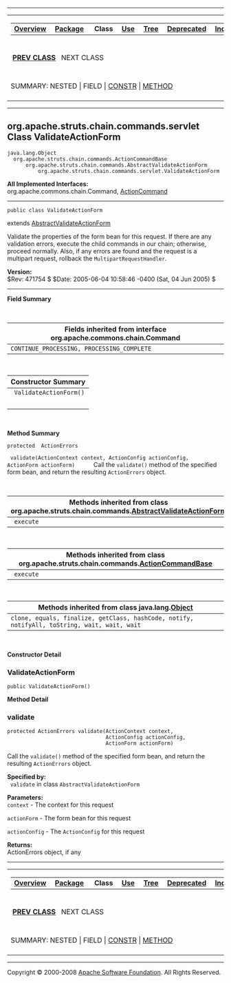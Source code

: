 ------------------------------------------------------------------------

<span id="navbar_top"></span> [](#skip-navbar_top "Skip navigation links")

<table>
<colgroup>
<col width="50%" />
<col width="50%" />
</colgroup>
<tbody>
<tr class="odd">
<td align="left"><span id="navbar_top_firstrow"></span>
<table>
<tbody>
<tr class="odd">
<td align="left"><a href="../../../../../../overview-summary.html.md"><strong>Overview</strong></a> </td>
<td align="left"><a href="package-summary.html.md"><strong>Package</strong></a> </td>
<td align="left"> <strong>Class</strong> </td>
<td align="left"><a href="class-use/ValidateActionForm.html.md"><strong>Use</strong></a> </td>
<td align="left"><a href="package-tree.html.md"><strong>Tree</strong></a> </td>
<td align="left"><a href="../../../../../../deprecated-list.html.md"><strong>Deprecated</strong></a> </td>
<td align="left"><a href="../../../../../../index-all.html.md"><strong>Index</strong></a> </td>
<td align="left"><a href="../../../../../../help-doc.html.md"><strong>Help</strong></a> </td>
</tr>
</tbody>
</table></td>
<td align="left"></td>
</tr>
<tr class="even">
<td align="left"> <a href="../../../../../../org/apache/struts/chain/commands/servlet/SetOriginalURI.html.md" title="class in org.apache.struts.chain.commands.servlet"><strong>PREV CLASS</strong></a>   NEXT CLASS</td>
<td align="left"><a href="../../../../../../index.html.md?org/apache/struts/chain/commands/servlet/ValidateActionForm.html"><strong>FRAMES</strong></a>    <a href="ValidateActionForm.html"><strong>NO FRAMES</strong></a>    
<a href="../../../../../../allclasses-noframe.html.md"><strong>All Classes</strong></a></td>
</tr>
<tr class="odd">
<td align="left">SUMMARY: NESTED | FIELD | <a href="#constructor_summary">CONSTR</a> | <a href="#method_summary">METHOD</a></td>
<td align="left">DETAIL: FIELD | <a href="#constructor_detail">CONSTR</a> | <a href="#method_detail">METHOD</a></td>
</tr>
</tbody>
</table>

<span id="skip-navbar_top"></span>

------------------------------------------------------------------------

org.apache.struts.chain.commands.servlet
 Class ValidateActionForm
----------------------------------------

    java.lang.Object
      org.apache.struts.chain.commands.ActionCommandBase
          org.apache.struts.chain.commands.AbstractValidateActionForm
              org.apache.struts.chain.commands.servlet.ValidateActionForm

**All Implemented Interfaces:**  
org.apache.commons.chain.Command, [ActionCommand](../../../../../../org/apache/struts/chain/commands/ActionCommand.html.md "interface in org.apache.struts.chain.commands")

------------------------------------------------------------------------

    public class ValidateActionForm

extends [AbstractValidateActionForm](../../../../../../org/apache/struts/chain/commands/AbstractValidateActionForm.html.md "class in org.apache.struts.chain.commands")

Validate the properties of the form bean for this request. If there are any validation errors, execute the child commands in our chain; otherwise, proceed normally. Also, if any errors are found and the request is a multipart request, rollback the `MultipartRequestHandler`.

**Version:**  
$Rev: 471754 $ $Date: 2005-06-04 10:58:46 -0400 (Sat, 04 Jun 2005) $

------------------------------------------------------------------------

<span id="field_summary"></span>

**Field Summary**

 <span id="fields_inherited_from_class_org.apache.commons.chain.Command"></span>

| **Fields inherited from interface org.apache.commons.chain.Command** |
|----------------------------------------------------------------------|
| `CONTINUE_PROCESSING, PROCESSING_COMPLETE`                           |

  <span id="constructor_summary"></span>

| **Constructor Summary** |
|-------------------------|
| ` ValidateActionForm()` 
                          |

  <span id="method_summary"></span>

**Method Summary**

`protected  ActionErrors`

` validate(ActionContext context, ActionConfig actionConfig, ActionForm actionForm)`
           Call the `validate()` method of the specified form bean, and return the resulting `ActionErrors` object.

 <span id="methods_inherited_from_class_org.apache.struts.chain.commands.AbstractValidateActionForm"></span>

| **Methods inherited from class org.apache.struts.chain.commands.[AbstractValidateActionForm](../../../../../../org/apache/struts/chain/commands/AbstractValidateActionForm.html.md "class in org.apache.struts.chain.commands")** |
|--------------------------------------------------------------------------------------------------------------------------------------------------------------------------------------------------------------------------------|
| ` execute`                                                                                                                                                                                                                     |

 <span id="methods_inherited_from_class_org.apache.struts.chain.commands.ActionCommandBase"></span>

| **Methods inherited from class org.apache.struts.chain.commands.[ActionCommandBase](../../../../../../org/apache/struts/chain/commands/ActionCommandBase.html.md "class in org.apache.struts.chain.commands")** |
|--------------------------------------------------------------------------------------------------------------------------------------------------------------------------------------------------------------|
| ` execute`                                                                                                                                                                                                   |

 <span id="methods_inherited_from_class_java.lang.Object"></span>

| **Methods inherited from class java.lang.[Object](http://java.sun.com/j2se/1.4.2/docs/api/java/lang/Object.html.md?is-external=true "class or interface in java.lang")** |
|-----------------------------------------------------------------------------------------------------------------------------------------------------------------------|
| `clone, equals, finalize, getClass, hashCode, notify, notifyAll, toString, wait, wait, wait`                                                                          |

 

<span id="constructor_detail"></span>

**Constructor Detail**

### ValidateActionForm

    public ValidateActionForm()

<span id="method_detail"></span>

**Method Detail**

### validate

    protected ActionErrors validate(ActionContext context,
                                    ActionConfig actionConfig,
                                    ActionForm actionForm)

Call the `validate()` method of the specified form bean, and return the resulting `ActionErrors` object.

**Specified by:**  
` validate` in class `AbstractValidateActionForm`

<!-- -->

**Parameters:**  
`context` - The context for this request

`actionForm` - The form bean for this request

`actionConfig` - The `ActionConfig` for this request

**Returns:**  
ActionErrors object, if any

------------------------------------------------------------------------

<span id="navbar_bottom"></span> [](#skip-navbar_bottom "Skip navigation links")

<table>
<colgroup>
<col width="50%" />
<col width="50%" />
</colgroup>
<tbody>
<tr class="odd">
<td align="left"><span id="navbar_bottom_firstrow"></span>
<table>
<tbody>
<tr class="odd">
<td align="left"><a href="../../../../../../overview-summary.html.md"><strong>Overview</strong></a> </td>
<td align="left"><a href="package-summary.html.md"><strong>Package</strong></a> </td>
<td align="left"> <strong>Class</strong> </td>
<td align="left"><a href="class-use/ValidateActionForm.html.md"><strong>Use</strong></a> </td>
<td align="left"><a href="package-tree.html.md"><strong>Tree</strong></a> </td>
<td align="left"><a href="../../../../../../deprecated-list.html.md"><strong>Deprecated</strong></a> </td>
<td align="left"><a href="../../../../../../index-all.html.md"><strong>Index</strong></a> </td>
<td align="left"><a href="../../../../../../help-doc.html.md"><strong>Help</strong></a> </td>
</tr>
</tbody>
</table></td>
<td align="left"></td>
</tr>
<tr class="even">
<td align="left"> <a href="../../../../../../org/apache/struts/chain/commands/servlet/SetOriginalURI.html.md" title="class in org.apache.struts.chain.commands.servlet"><strong>PREV CLASS</strong></a>   NEXT CLASS</td>
<td align="left"><a href="../../../../../../index.html.md?org/apache/struts/chain/commands/servlet/ValidateActionForm.html"><strong>FRAMES</strong></a>    <a href="ValidateActionForm.html"><strong>NO FRAMES</strong></a>    
<a href="../../../../../../allclasses-noframe.html.md"><strong>All Classes</strong></a></td>
</tr>
<tr class="odd">
<td align="left">SUMMARY: NESTED | FIELD | <a href="#constructor_summary">CONSTR</a> | <a href="#method_summary">METHOD</a></td>
<td align="left">DETAIL: FIELD | <a href="#constructor_detail">CONSTR</a> | <a href="#method_detail">METHOD</a></td>
</tr>
</tbody>
</table>

<span id="skip-navbar_bottom"></span>

------------------------------------------------------------------------

Copyright © 2000-2008 [Apache Software Foundation](http://www.apache.org/). All Rights Reserved.
